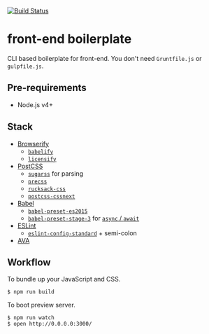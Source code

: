 
[![Build Status](https://travis-ci.org/uniba/front-end-boilerplate.svg?branch=master)](https://travis-ci.org/uniba/front-end-boilerplate)

# front-end boilerplate

CLI based boilerplate for front-end. You don't need `Gruntfile.js` or `gulpfile.js`.

## Pre-requirements

- Node.js v4+

## Stack

- [Browserify](http://browserify.org/)
  - [`babelify`](https://github.com/babel/babelify)
  - [`licensify`](https://github.com/twada/licensify)
- [PostCSS](http://postcss.org/)
  - [`sugarss`](https://github.com/postcss/sugarss) for parsing
  - [`precss`](https://github.com/jonathantneal/precss)
  - [`rucksack-css`](https://simplaio.github.io/rucksack/)
  - [`postcss-cssnext`](https://github.com/MoOx/postcss-cssnext)
- [Babel](https://babeljs.io/)
  - [`babel-preset-es2015`](https://babeljs.io/docs/plugins/preset-es2015/)
  - [`babel-preset-stage-3`](https://babeljs.io/docs/plugins/preset-stage-3/) for [`async` / `await`](https://github.com/tc39/ecmascript-asyncawait)
- [ESLint](http://eslint.org/)
  - [`eslint-config-standard`](https://github.com/feross/eslint-config-standard) + semi-colon
- [AVA](https://github.com/sindresorhus/ava)

## Workflow

To bundle up your JavaScript and CSS.

    $ npm run build

To boot preview server.

    $ npm run watch
    $ open http://0.0.0.0:3000/
